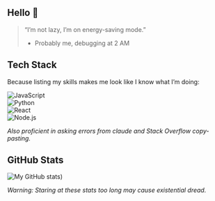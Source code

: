 ## Hello 👋


> “I’m not lazy, I’m on energy-saving mode.”  
> - Probably me, debugging at 2 AM

## Tech Stack  
Because listing my skills makes me look like I know what I’m doing:

![JavaScript](https://img.shields.io/badge/JavaScript-ES6+-yellow?logo=javascript&style=flat-square)  
![Python](https://img.shields.io/badge/Python-3.x-blue?logo=python&style=flat-square)  
![React](https://img.shields.io/badge/React-17+-cyan?logo=react&style=flat-square)  
![Node.js](https://img.shields.io/badge/Node.js-14+-green?logo=node.js&style=flat-square)  

*Also proficient in asking errors from claude and Stack Overflow copy-pasting.*

## GitHub Stats  
![My GitHub stats](https://github-readme-stats.vercel.app/api/top-langs/?username=enkhbilguutei&theme=tokyonight&show_icons=true&hide_border=true&layout=compact))  

*Warning: Staring at these stats too long may cause existential dread.*
